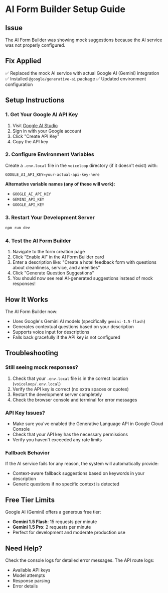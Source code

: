 # AI Form Builder Setup Guide

## Issue
The AI Form Builder was showing mock suggestions because the AI service was not properly configured.

## Fix Applied
✅ Replaced the mock AI service with actual Google AI (Gemini) integration
✅ Installed `@google/generative-ai` package
✅ Updated environment configuration

## Setup Instructions

### 1. Get Your Google AI API Key

1. Visit [Google AI Studio](https://aistudio.google.com/app/apikey)
2. Sign in with your Google account
3. Click "Create API Key"
4. Copy the API key

### 2. Configure Environment Variables

Create a `.env.local` file in the `voiceloop` directory (if it doesn't exist) with:

```env
GOOGLE_AI_API_KEY=your-actual-api-key-here
```

**Alternative variable names (any of these will work):**
- `GOOGLE_AI_API_KEY`
- `GEMINI_API_KEY`
- `GOOGLE_API_KEY`

### 3. Restart Your Development Server

```bash
npm run dev
```

### 4. Test the AI Form Builder

1. Navigate to the form creation page
2. Click "Enable AI" in the AI Form Builder card
3. Enter a description like: "Create a hotel feedback form with questions about cleanliness, service, and amenities"
4. Click "Generate Question Suggestions"
5. You should now see real AI-generated suggestions instead of mock responses!

## How It Works

The AI Form Builder now:
- Uses Google's Gemini AI models (specifically `gemini-1.5-flash`)
- Generates contextual questions based on your description
- Supports voice input for descriptions
- Falls back gracefully if the API key is not configured

## Troubleshooting

### Still seeing mock responses?
1. Check that your `.env.local` file is in the correct location (`voiceloop/.env.local`)
2. Verify the API key is correct (no extra spaces or quotes)
3. Restart the development server completely
4. Check the browser console and terminal for error messages

### API Key Issues?
- Make sure you've enabled the Generative Language API in Google Cloud Console
- Check that your API key has the necessary permissions
- Verify you haven't exceeded any rate limits

### Fallback Behavior
If the AI service fails for any reason, the system will automatically provide:
- Context-aware fallback suggestions based on keywords in your description
- Generic questions if no specific context is detected

## Free Tier Limits

Google AI (Gemini) offers a generous free tier:
- **Gemini 1.5 Flash**: 15 requests per minute
- **Gemini 1.5 Pro**: 2 requests per minute
- Perfect for development and moderate production use

## Need Help?

Check the console logs for detailed error messages. The API route logs:
- Available API keys
- Model attempts
- Response parsing
- Error details



